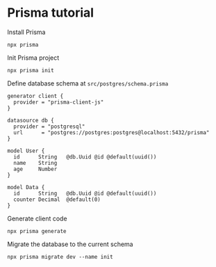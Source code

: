 # Prisma tutorial

Install Prisma

```
npx prisma
```

Init Prisma project
```
npx prisma init
```

Define database schema at `src/postgres/schema.prisma`
```
generator client {
  provider = "prisma-client-js"
}

datasource db {
  provider = "postgresql"
  url      = "postgres://postgres:postgres@localhost:5432/prisma"
}

model User {
  id      String   @db.Uuid @id @default(uuid())
  name    String
  age     Number
}

model Data {
  id      String   @db.Uuid @id @default(uuid())
  counter Decimal  @default(0)
}
```

Generate client code
```
npx prisma generate
```

Migrate the database to the current schema
```
npx prisma migrate dev --name init
```


